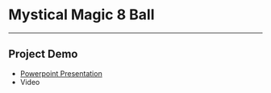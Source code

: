 # Mystical Magic 8 Ball 

--- 

## Project Demo 

- [Powerpoint Presentation](https://docs.google.com/presentation/d/1JKp0G5GtydcKOlTbdqwPYhFlyB5VY1zEWuZq7ShUjpg/edit?usp=sharing)
-  Video

